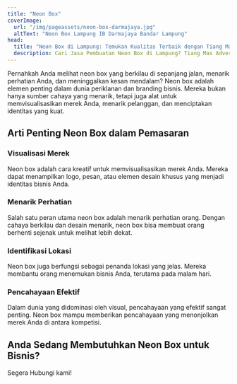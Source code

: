 ```yaml
---
title: "Neon Box"
coverImage:
  url: "/img/pageassets/neon-box-darmajaya.jpg"
  altText: "Neon Box Lampung IB Darmajaya Bandar Lampung"
head:
  title: "Neon Box di Lampung: Temukan Kualitas Terbaik dengan Tiang Mas"
  description: Cari Jasa Pembuatan Neon Box di Lampung? Tiang Mas Advertising hadir untuk solusi iklan terbaik Anda. Menarik, berkualitas, dan terjangkau'
---
```


Pernahkah Anda melihat neon box yang berkilau di sepanjang jalan, menarik perhatian Anda, dan meninggalkan kesan mendalam? Neon box adalah elemen penting dalam dunia periklanan dan branding bisnis. 
Mereka bukan hanya sumber cahaya yang menarik, tetapi juga alat untuk memvisualisasikan merek Anda, menarik pelanggan, dan menciptakan identitas yang kuat.

## Arti Penting Neon Box dalam Pemasaran
### Visualisasi Merek

Neon box adalah cara kreatif untuk memvisualisasikan merek Anda. Mereka dapat menampilkan logo, pesan, atau elemen desain khusus yang menjadi identitas bisnis Anda.

### Menarik Perhatian

Salah satu peran utama neon box adalah menarik perhatian orang. Dengan cahaya berkilau dan desain menarik, neon box bisa membuat orang berhenti sejenak untuk melihat lebih dekat.

### Identifikasi Lokasi

Neon box juga berfungsi sebagai penanda lokasi yang jelas. Mereka membantu orang menemukan bisnis Anda, terutama pada malam hari.

### Pencahayaan Efektif

Dalam dunia yang didominasi oleh visual, pencahayaan yang efektif sangat penting. Neon box mampu memberikan pencahayaan yang menonjolkan merek Anda di antara kompetisi.

## Anda Sedang Membutuhkan Neon Box untuk Bisnis?
Segera Hubungi kami!